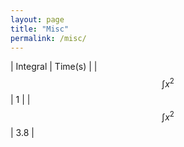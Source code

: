 ```yaml
---
layout: page
title: "Misc"
permalink: /misc/
---
```



| Integral | Time(s) |
| $$ \int x^2 $$ | 1 |
| $$ \int x^2 $$ | 3.8 |
